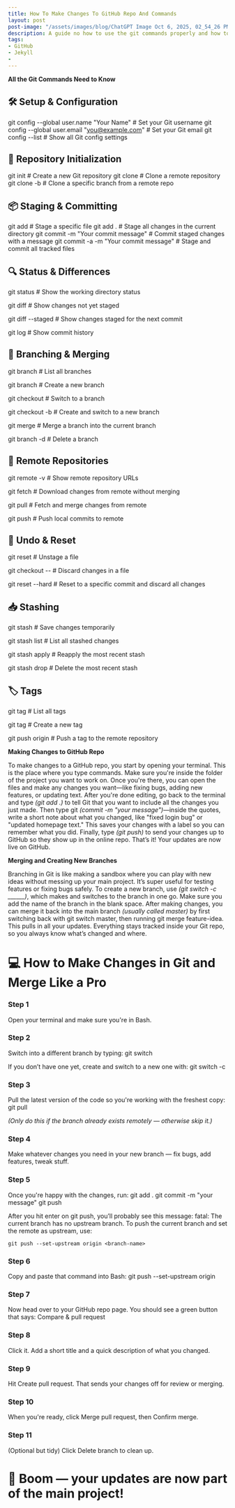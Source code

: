 ```yaml
---
title: How To Make Changes To GitHub Repo And Commands
layout: post
post-image: "/assets/images/blog/ChatGPT Image Oct 6, 2025, 02_54_26 PM.png"
description: A guide no how to use the git commands properly and how to make changes to GitHub repo!
tags:
- GitHub
- Jekyll
- 
---
```


**All the Git Commands Need to Know**

## 🛠️ Setup & Configuration
git config --global user.name "Your Name"         # Set your Git username
git config --global user.email "you@example.com"  # Set your Git email
git config --list                                 # Show all Git config settings

## 📁 Repository Initialization
git init                                          # Create a new Git repository
git clone <repository-url>                        # Clone a remote repository
git clone -b <branch-name> <repository-url>       # Clone a specific branch from a remote repo

## 📦 Staging & Committing
git add <file>                                    # Stage a specific file
git add .                                         # Stage all changes in the current directory
git commit -m "Your commit message"               # Commit staged changes with a message
git commit -a -m "Your commit message"            # Stage and commit all tracked files

## 🔍 Status & Differences
git status                                        # Show the working directory status

git diff                                          # Show changes not yet staged

git diff --staged                                 # Show changes staged for the next commit

git log                                           # Show commit history

## 🌿 Branching & Merging
git branch                                        # List all branches

git branch <new-branch>                           # Create a new branch

git checkout <branch-name>                        # Switch to a branch

git checkout -b <new-branch>                      # Create and switch to a new branch

git merge <branch-name>                           # Merge a branch into the current 
branch

git branch -d <branch-name>                       # Delete a branch

## 🔄 Remote Repositories
git remote -v                                     # Show remote repository URLs

git fetch                                         # Download changes from remote
 without merging

git pull                                          # Fetch and merge changes from 
remote

git push                                          # Push local commits to remote

## 🧹 Undo & Reset
git reset <file>                                  # Unstage a file

git checkout -- <file>                            # Discard changes in a file

git reset --hard <commit-id>                      # Reset to a specific commit and discard all changes

## 📥 Stashing
git stash                                         # Save changes temporarily

git stash list                                    # List all stashed changes

git stash apply                                   # Reapply the most recent stash

git stash drop                                    # Delete the most recent stash


## 🏷️ Tags
git tag                                           # List all tags

git tag <tag-name>                                # Create a new tag

git push origin <tag-name>                        # Push a tag to the remote 
repository


**Making Changes to GitHub Repo**

To make changes to a GitHub repo, you start by opening your terminal. This is the place where you type commands. Make sure you're inside the folder of the project you want to work on. Once you're there, you can open the files and make any changes you want—like fixing bugs, adding new features, or updating text. After you're done editing, go back to the terminal and type *(git add .)* to tell Git that you want to include all the changes you just made. Then type git *(commit -m "your message")*—inside the quotes, write a short note about what you changed, like "fixed login bug" or "updated homepage text." This saves your changes with a label so you can remember what you did. Finally, type *(git push)* to send your changes up to GitHub so they show up in the online repo. That’s it! Your updates are now live on GitHub.

**Merging and Creating New Branches**

 Branching in Git is like making a sandbox where you can play with new ideas without messing up your main project. It’s super useful for testing features or fixing bugs safely. To create a new branch, use *(git switch -c ______)*, which makes and switches to the branch in one go. Make sure you add the name of the branch in the blank space. After making changes, you can merge it back into the main branch *(usually called master)* by first switching back with git switch master, then running git merge feature-idea. This pulls in all your updates. Everything stays tracked inside your Git repo, so you always know what’s changed and where.

# 💻 How to Make Changes in Git and Merge Like a Pro

### Step 1
Open your terminal and make sure you're in Bash.

### Step 2
Switch into a different branch by typing:
git switch <branch-name>

If you don’t have one yet, create and switch to a new one with:
git switch -c <new-branch-name>

### Step 3
Pull the latest version of the code so you're working with the freshest copy:
git pull

*(Only do this if the branch already exists remotely — otherwise skip it.)*

### Step 4
Make whatever changes you need in your new branch — fix bugs, add features, tweak stuff.

### Step 5
Once you're happy with the changes, run:
git add .
git commit -m "your message"
git push

After you hit enter on git push, you’ll probably see this message:
fatal: The current branch <branch-name> has no upstream branch.
To push the current branch and set the remote as upstream, use:

    git push --set-upstream origin <branch-name>

### Step 6
Copy and paste that command into Bash:
git push --set-upstream origin <branch-name>

### Step 7
Now head over to your GitHub repo page. You should see a green button that says:
Compare & pull request

### Step 8
Click it. Add a short title and a quick description of what you changed.

### Step 9
Hit Create pull request. That sends your changes off for review or merging.

### Step 10
When you're ready, click Merge pull request, then Confirm merge.

### Step 11
(Optional but tidy) Click Delete branch to clean up.

# 🎉 Boom — your updates are now part of the main project!


